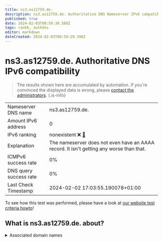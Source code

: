 ```yaml
---
title: ns3.as12759.de.
description: ns3.as12759.de. Authoritative DNS Nameserver IPv6 compatibility
published: true
date: 2024-02-03T00:59:30.588Z
tags: rank6, authdns
editor: markdown
dateCreated: 2024-02-03T00:59:29.398Z
---
```


# ns3.as12759.de. Authoritative DNS IPv6 compatibility

> The results shown here are accumulated by automation. If you're convinced the displayed data is wrong, please [contact the administrators](/howto/chat). 
{.is-info}




|   |   |
| - | - |
| Nameserver DNS name | ns3.as12759.de.
| Amount IPv6 address | 0
| IPv6 ranking | nonexistent :x: [🔗](/howto/ranking) |
| Explanation | The nameserver does not even have an AAAA record. It isn't getting any worse than that. |
| ICMPv6 success rate | 0%|
| DNS query success rate | 0% |
| Last Check Timestamp | 2024-02-02 17:03:55.190078+01:00 |

To see how this test was performed, please have a look at [our website test criteria howto](/howto/testcriteria/authdns)!


## What is ns3.as12759.de. about?






<details>
<summary>Associated domain names</summary>

www.dn-connect.de

</details>
